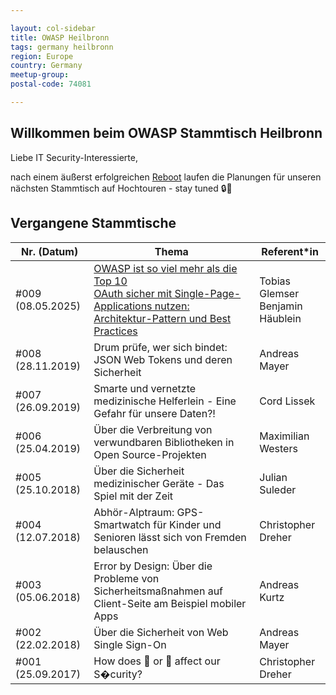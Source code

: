 ```yaml
---

layout: col-sidebar
title: OWASP Heilbronn
tags: germany heilbronn
region: Europe
country: Germany
meetup-group:
postal-code: 74081

---
```


## Willkommen beim OWASP Stammtisch Heilbronn

Liebe IT Security-Interessierte,

nach einem äußerst erfolgreichen [Reboot](https://www.linkedin.com/posts/andreas-mayer-cybersec_gestern-war-der-reboot-unseres-owasp-stammtisch-activity-7326689060456960000-_zQ9/) laufen die Planungen für unseren nächsten Stammtisch auf Hochtouren - stay tuned 🔒🚀  

<!-- 
📅 Termin: 8. Mai 2025  
🕕 Einlass: ab 18:00 Uhr  
🗣 Programmstart: 18:30 Uhr  
📍 Ort: [Restaurant Cäcilie](https://restaurants.schwarz/restaurant-caecilie), Heilbronn  

🎤 Unsere Vortrags-Highlights zum Reboot:  

Tobias Glemser: "OWASP ist so viel mehr als die Top 10"  
Benjamin Häublein: "OAuth sicher mit Single-Page-Applications nutzen: Architektur-Pattern und Best Practices"  

Im Anschluss laden wir zum gemütlichen Austausch bei Snacks ein – ideal zum Netzwerken, Fachsimpeln und Wiedersehen 👋  

👉 Voranmeldung erbeten – entweder über [Meetup](https://www.meetup.com/owasp-heilbronn-chapter/events/307177537/) oder den [DFN Terminplaner](https://terminplaner6.dfn.de/de/b/0c4d54ba94959fae375841a1abef14d3-1179298)
-->
## Vergangene Stammtische

| Nr. (Datum)  | Thema | Referent\*in |
| ------------- | ------------- |------------- |
|\#009 (08.05.2025) | [OWASP ist so viel mehr als die Top 10](assets/slides/20250508_ChapterHeilbronn-OWASP_so_much_more_than_just_top_10.pdf) <br />[OAuth sicher mit Single-Page-Applications nutzen: Architektur-Pattern und Best Practices](assets/slides/20250508_OAuth2_sicher_mit_SPAs_nutzen.pdf)| Tobias Glemser <br />Benjamin Häublein|
|\#008 (28.11.2019) | Drum prüfe, wer sich bindet: JSON Web Tokens und deren Sicherheit | Andreas Mayer |
|\#007 (26.09.2019) | Smarte und vernetzte medizinische Helferlein - Eine Gefahr für unsere Daten?! | Cord Lissek |
|\#006 (25.04.2019) | Über die Verbreitung von verwundbaren Bibliotheken in Open Source-Projekten | Maximilian Westers |
|\#005 (25.10.2018) | Über die Sicherheit medizinischer Geräte - Das Spiel mit der Zeit | Julian Suleder |
|\#004 (12.07.2018) | Abhör-Alptraum: GPS-Smartwatch für Kinder und Senioren lässt sich von Fremden belauschen | Christopher Dreher |
| \#003 (05.06.2018) | Error by Design: Über die Probleme von Sicherheitsmaßnahmen auf Client-Seite am Beispiel mobiler Apps | Andreas Kurtz |
| \#002 (22.02.2018) | Über die Sicherheit von Web Single Sign-On | Andreas Mayer |
| \#001 (25.09.2017) | How does 🙈 or 💩 affect our S�curity? | Christopher Dreher |

